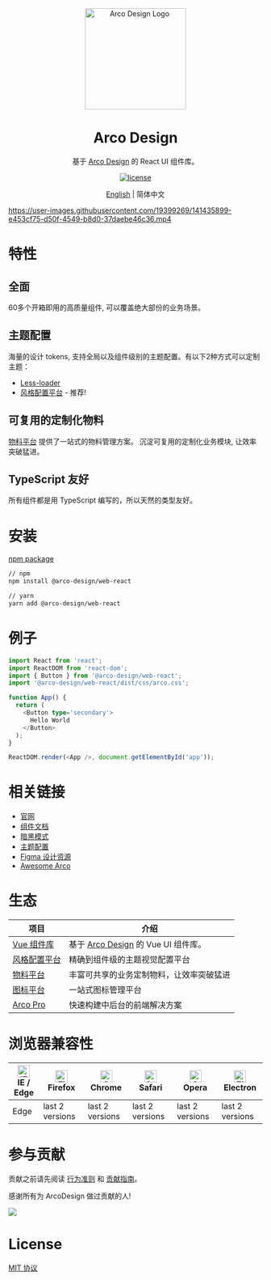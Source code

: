<div align="center">
  <a href="https://arco.design" target="_blank">
    <img alt="Arco Design Logo" width="200" src="https://avatars.githubusercontent.com/u/64576149?s=200&v=4"/>
  </a>
</div>

<div align="center">
  <h1>Arco Design</h1>
</div>

<div align="center">

基于 [Arco Design](https://arco.design/) 的 React UI 组件库。

[![license](https://img.shields.io/badge/license-MIT-blue.svg)](https://github.com/arco-design/arco-design/blob/main/LICENSE)

</div>

<div align="center">

[English](./README.md) | 简体中文

</div>

https://user-images.githubusercontent.com/19399269/141435899-e453cf75-d50f-4549-b8d0-37daebe46c36.mp4

# 特性

## 全面

60多个开箱即用的高质量组件, 可以覆盖绝大部份的业务场景。

## 主题配置

海量的设计 tokens, 支持全局以及组件级别的主题配置。有以下2种方式可以定制主题：

* [Less-loader](https://arco.design/react/docs/theme)
* [风格配置平台](https://arco.design/themes) - 推荐!

## 可复用的定制化物料 

[物料平台](https://arco.design/material/) 提供了一站式的物料管理方案。 沉淀可复用的定制化业务模块, 让效率突破猛进。

## TypeScript 友好

所有组件都是用 TypeScript 编写的，所以天然的类型友好。


# 安装

[npm package](https://www.npmjs.com/package/@arco-design/web-react)

```bash
// npm
npm install @arco-design/web-react

// yarn
yarn add @arco-design/web-react
```

# 例子

```typescript
import React from 'react';
import ReactDOM from 'react-dom';
import { Button } from '@arco-design/web-react';
import '@arco-design/web-react/dist/css/arco.css';

function App() {
  return (
    <Button type='secondary'>
      Hello World
    </Button>
  );
}

ReactDOM.render(<App />, document.getElementById('app'));
```

# 相关链接

* [官网](https://arco.design/)
* [组件文档](https://arco.design/react/components/overview)
* [暗黑模式](https://arco.design/react/docs/dark)
* [主题配置](https://arco.design/react/docs/theme)
* [Figma 设计资源](https://www.figma.com/file/M66cTiLXHa4SVyZIlfY5Pb/arco-Design-System?node-id=7945%3A44563)
* [Awesome Arco](https://github.com/arco-design/awesome-arco)

# 生态

| 项目               | 介绍                                             |
| --------------------- | ------------------------------------------------------- |
| [Vue 组件库] | 基于 [Arco Design](https://arco.design/) 的 Vue UI 组件库。 |
| [风格配置平台] | 精确到组件级的主题视觉配置平台 |
| [物料平台] | 丰富可共享的业务定制物料，让效率突破猛进 |
| [图标平台] | 一站式图标管理平台 |
| [Arco Pro] | 快速构建中后台的前端解决方案 |

[Vue 组件库]: https://arco.design/vue/docs/start
[风格配置平台]: https://arco.design/themes
[物料平台]: https://arco.design/material
[图标平台]: https://arco.design/iconbox
[Arco Pro]: https://arco.design/pro/

# 浏览器兼容性

| [<img src="https://p1-arco.byteimg.com/tos-cn-i-uwbnlip3yd/08095282566ac4e0fd98f89aed934b65.png~tplv-uwbnlip3yd-png.png" alt="IE / Edge" width="24px" height="24px" />](http://godban.github.io/browsers-support-badges/)<br/>IE / Edge | [<img src="https://p1-arco.byteimg.com/tos-cn-i-uwbnlip3yd/40ad73571879dd8d9fd3fd524e0e45a4.png~tplv-uwbnlip3yd-png.png" alt="Firefox" width="24px" height="24px" />](http://godban.github.io/browsers-support-badges/)<br/>Firefox | [<img src="https://p1-arco.byteimg.com/tos-cn-i-uwbnlip3yd/4f59d35f6d6837b042c8badd95871b1d.png~tplv-uwbnlip3yd-png.png" alt="Chrome" width="24px" height="24px" />](http://godban.github.io/browsers-support-badges/)<br/>Chrome | [<img src="https://p1-arco.byteimg.com/tos-cn-i-uwbnlip3yd/eee2667f837a9c2ed531805850bf43ec.png~tplv-uwbnlip3yd-png.png" alt="Safari" width="24px" height="24px" />](http://godban.github.io/browsers-support-badges/)<br/>Safari | [<img src="https://p1-arco.byteimg.com/tos-cn-i-uwbnlip3yd/3240334d3967dd263c8f4cdd2d93c525.png~tplv-uwbnlip3yd-png.png" alt="Opera" width="24px" height="24px" />](http://godban.github.io/browsers-support-badges/)<br/>Opera | [<img src="https://p1-arco.byteimg.com/tos-cn-i-uwbnlip3yd/f2454685df95a1a557a61861c5bec256.png~tplv-uwbnlip3yd-png.png" alt="Electron" width="24px" height="24px" />](http://godban.github.io/browsers-support-badges/)<br/>Electron |
| --------- | --------- | --------- | --------- | --------- | --------- |
| Edge| last 2 versions| last 2 versions| last 2 versions| last 2 versions| last 2 versions

# 参与贡献

贡献之前请先阅读 [行为准则](./CODE_OF_CONDUCT.md) 和 [贡献指南](./CONTRIBUTING.zh-CN.md)。

感谢所有为 ArcoDesign 做过贡献的人!

<a href="https://github.com/arco-design/arco-design/graphs/contributors"><img src="https://contrib.rocks/image?repo=arco-design/arco-design" /></a>

# License

[MIT 协议](./LICENSE)
